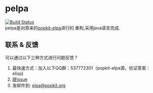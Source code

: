 # pelpa
[![Build Status](https://travis-ci.org/popkit/pelpa.svg?branch=master)](https://travis-ci.org/popkit/pelpa)  
pelpa是对原来的[popkit-elpa](https://github.com/aborn/popkit-elpa)进行的
重构,采用java语言完成.

## 联系 & 反馈
可以通过以下三种方式进行问题反馈？  
1. 最快速方式：加入以下QQ群：537772301（popkit-elpa源，验证答案：elisp)  
2. [提issue](https://github.com/popkit/pelpa/issues/new)  
3. 发邮件到: elpa@popkit.org

